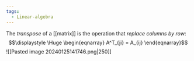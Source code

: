 ```yaml
---
tags:
  - Linear-algebra
---
```

The *transpose* of a [[matrix]] is the operation that *replace columns by row*:
$$\displaystyle \Huge \begin{eqnarray} 
A^T_{ji} = A_{ij} 
\end{eqnarray}$$
![[Pasted image 20240125141746.png|250]]
